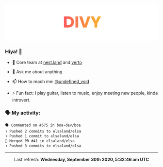 
![](https://github.com/divy-work/divy-work/raw/master/assets/divy.png)

### Hiya! 👋

- 🔭 Core team at [nest.land](https://github.com/nestdotland/nest.land) and [verto](https://github.com/useverto/verto)

- 💬 Ask me about anything

- 📫 How to reach me: [@undefined_void](https://instagram.com/divy.exe)

- ⚡ Fun fact: I play guitar, listen to music, enjoy meeting new people, kinda introvert.

### 🗣 My activity:

```
🗣 Commented on #575 in boa-dev/boa
⬆️ Pushed 2 commits to elsaland/elsa
⬆️ Pushed 1 commit to elsaland/elsa
🎉 Merged PR #41 in elsaland/elsa
⬆️ Pushed 3 commits to elsaland/elsa
```

------------
<p align="center">Last refresh: <b>Wednesday, September 30th 2020, 5:32:46 am UTC</b></p>
